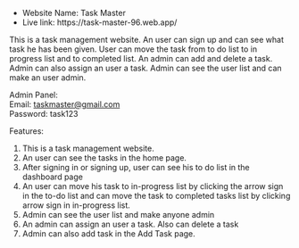 <ul>
  <li>
    Website Name: Task Master
  </li>
  <li>
    Live link: https://task-master-96.web.app/
  </li>
</ul>

This is a task management website. An user can sign up and can see what task he has been given. User can move the task from to do list to in progress list and to completed list. An admin can add and delete a task. Admin can also assign an user a task. Admin can see the user list and can make an user admin.

Admin Panel: <br>
Email: taskmaster@gmail.com<br>
Password: task123<br>

Features:
<ol>
  <li>This is a task management website.</li>
  <li>An user can see the tasks in the home page.</li>
  <li>After signing in or signing up, user can see his to do list in the dashboard page</li>
  <li>An user can move his task to in-progress list by clicking the arrow sign in the to-do list and can move the task to completed tasks list by clicking arrow sign in in-progress list.</li>
  <li>Admin can see the user list and make anyone admin</li>
  <li>An admin can assign an user a task. Also can delete a task</li>
  <li>Admin can also add task in the Add Task page.</li>
</ol>
